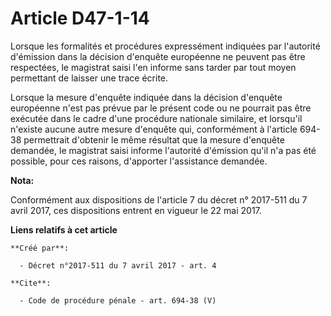 # Article D47-1-14

Lorsque les formalités et procédures expressément indiquées par l'autorité d'émission dans la décision d'enquête européenne
ne peuvent pas être respectées, le magistrat saisi l'en informe sans tarder par tout moyen permettant de laisser une trace
écrite. 

Lorsque la mesure d'enquête indiquée dans la décision d'enquête européenne n'est pas prévue par le présent code ou ne
pourrait pas être exécutée dans le cadre d'une procédure nationale similaire, et lorsqu'il n'existe aucune autre mesure
d'enquête qui, conformément à l'article 694-38 permettrait d'obtenir le même résultat que la mesure d'enquête demandée, le
magistrat saisi informe l'autorité d'émission qu'il n'a pas été possible, pour ces raisons, d'apporter l'assistance demandée.

**Nota:**

Conformément aux dispositions de l'article 7 du décret n° 2017-511 du 7 avril 2017, ces dispositions entrent en vigueur le 22
mai 2017.

**Liens relatifs à cet article**

	**Créé par**:

	  - Décret n°2017-511 du 7 avril 2017 - art. 4

	**Cite**:

	  - Code de procédure pénale - art. 694-38 (V)
